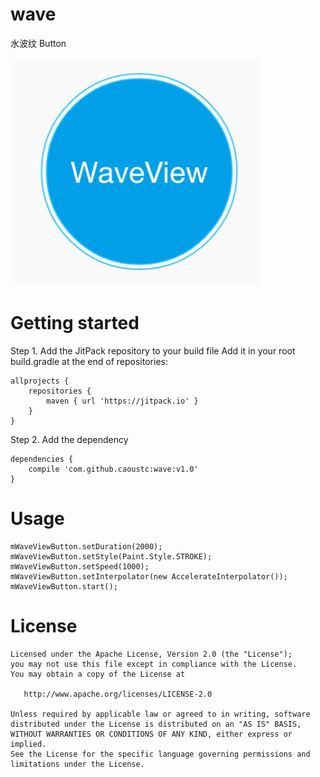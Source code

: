 # wave
水波纹 Button

![WaveView](wave.jpg)

# Getting started

Step 1. Add the JitPack repository to your build file
Add it in your root build.gradle at the end of repositories:
```
allprojects {
	repositories {
		maven { url 'https://jitpack.io' }
	}
}
```
Step 2. Add the dependency
```
dependencies {
	compile 'com.github.caoustc:wave:v1.0'
}
```
    
# Usage
```
mWaveViewButton.setDuration(2000);
mWaveViewButton.setStyle(Paint.Style.STROKE);
mWaveViewButton.setSpeed(1000);
mWaveViewButton.setInterpolator(new AccelerateInterpolator());
mWaveViewButton.start();
```
    
# License
```
Licensed under the Apache License, Version 2.0 (the "License");
you may not use this file except in compliance with the License.
You may obtain a copy of the License at

   http://www.apache.org/licenses/LICENSE-2.0

Unless required by applicable law or agreed to in writing, software
distributed under the License is distributed on an "AS IS" BASIS,
WITHOUT WARRANTIES OR CONDITIONS OF ANY KIND, either express or implied.
See the License for the specific language governing permissions and
limitations under the License.
```
